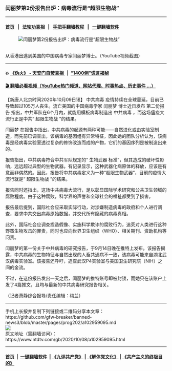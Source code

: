 ### 闫丽梦第2份报告出炉：病毒流行是“超限生物战”
------------------------

#### [首页](https://github.com/gfw-breaker/banned-news3/blob/master/README.md) &nbsp;&nbsp;|&nbsp;&nbsp; [法轮功真相](https://github.com/begood0513/basic/blob/master/README.md)  &nbsp;&nbsp;|&nbsp;&nbsp; [手把手翻墙教程](https://github.com/gfw-breaker/guides/wiki)  &nbsp;&nbsp;|&nbsp;&nbsp; [一键翻墙软件](https://github.com/gfw-breaker/nogfw/blob/master/README.md)  



<div><div class="featured_image">
 <figure>
  <img alt="闫丽梦第2份报告出炉：病毒流行是“超限生物战”" src="https://i.ntdtv.com/assets/uploads/2020/10/Li-Meng-Yan-800x450.jpg"/>
 </figure><br/>
 <span class="caption">
  从香港出逃到美国的中国病毒专家闫丽梦博士。（YouTube视频截图）
 </span>
</div>
</div><hr/>

#### 💥 [《伪火》 - 天安门自焚真相 ](http://158.247.195.190:10000/videos/blog/weihuo.html)&nbsp; |&nbsp; [“1400例”谎言揭秘  ](http://158.247.195.190:10000/videos/blog/jiexi1400.html)

#### [ 🎬  翻墙必看视频（YouTube热门频道、网站代理、时事热点、历史事件 ...）](https://github.com/gfw-breaker/links/blob/master/banned.md)

<div><div class="post_content" itemprop="articleBody">
 <p>
  【新唐人北京时间2020年10月09日讯】
  <ok href="https://www.ntdtv.com/gb/中共病毒.htm">
   中共病毒
  </ok>
  疫情持续在全球蔓延，目前已导致超过105万人丧生。流亡美国的中国病毒学家
  <ok href="https://www.ntdtv.com/gb/闫丽梦.htm">
   闫丽梦
  </ok>
  博士近日发布
  <ok href="https://www.ntdtv.com/gb/第二份报告.htm">
   第二份报告
  </ok>
  指出，中共军队在6个月内，就能用模板病毒制造出
  <ok href="https://www.ntdtv.com/gb/中共病毒.htm">
   中共病毒
  </ok>
  ，而这场瘟疫大流行正是中共“
  <ok href="https://www.ntdtv.com/gb/超限生物战.htm">
   超限生物战
  </ok>
  ”的结果。
 </p>
 <p>
  <ok href="https://www.ntdtv.com/gb/闫丽梦.htm">
   闫丽梦
  </ok>
  在报告中指出，中共病毒的起源有两种可能——自然进化或由实验室制造，而先前已调查出，该病毒的基因组有异常特征，因此她的团队分析认为，该病毒是经病毒实验室透过复杂的修饰改造而成的产物，它们的基因序列是被制造出来的。
 </p>
 <p>
  报告指出，中共病毒符合中共军队规定的“
  <ok href="https://www.ntdtv.com/gb/生物武器.htm">
   生物武器
  </ok>
  标准”，但其造成的破坏性影响，远远超过典型的生物武器。有记录显示，这种武器化病原体的释放，应该是有意而非偶然的。因此，报告将中共病毒定义为一种“超限生物武器”，目前的疫情大流行就是“
  <ok href="https://www.ntdtv.com/gb/超限生物战.htm">
   超限生物战
  </ok>
  ”的结果。
 </p>
 <p>
  报告同时还指出，这场中共病毒大流行，足以彰显国际学术研究和公共卫生领域的腐败程度。由于这种腐败，科学界的声誉和全球社会的福祉都受到了损害。
 </p>
 <p>
  报告最后提到，国际社会应采取实际行动，对涉嫌制造病毒的政府和个人进行调查，要求中共交出病毒原始数据，并交代所有隐藏的病毒真相。
 </p>
 <p>
  此外，国际社会应调查捏造假像、实施科学欺诈的腐败行为，追究对人类进行这种野蛮生物攻击的罪责，同时也应向世界卫生组织（WHO）、相关期刊、资助机构等问责。
 </p>
 <p>
  闫丽梦的第一份关于中共病毒的研究报告，于9月14日晚在推特上发布。该报告揭露，中共病毒的生物特征与自然出现的人畜共通病不一致，该病毒可能来自湖北武汉病毒实验室。该报告还呼吁，追查武汉P4实验室与美国卫生研究院（NIH）之间的金流。
 </p>
 <p>
  不过，在这份报告发出一天之后，闫丽梦的推特账号即被封锁，而她只在该账户上发了4篇推文，且均与最新的中共病毒研究报告相关。
 </p>
 <p>
  （记者萧静综合报导/责任编辑：梅兰）
 </p>
 <div class="single_ad">
 </div>
</div>
</div>
<hr/>
手机上长按并复制下列链接或二维码分享本文章：<br/>
https://github.com/gfw-breaker/banned-news3/blob/master/pages/prog202/a102959095.md <br/>
<a href='https://github.com/gfw-breaker/banned-news3/blob/master/pages/prog202/a102959095.md'><img src='https://github.com/gfw-breaker/banned-news3/blob/master/pages/prog202/a102959095.md.png'/></a> <br/>
原文地址（需翻墙访问）：https://www.ntdtv.com/gb/2020/10/08/a102959095.html


------------------------
#### [首页](https://github.com/gfw-breaker/banned-news3/blob/master/README.md) &nbsp;|&nbsp; [一键翻墙软件](https://github.com/gfw-breaker/nogfw/blob/master/README.md) &nbsp;| [《九评共产党》](https://github.com/gfw-breaker/9ping.md/blob/master/README.md#九评之一评共产党是什么) | [《解体党文化》](https://github.com/gfw-breaker/jtdwh.md/blob/master/README.md) | [《共产主义的终极目的》](https://github.com/gfw-breaker/gczydzjmd.md/blob/master/README.md)


<img src='http://gfw-breaker.win/banned-news3/pages/prog202/a102959095.md' width='0px' height='0px'/>